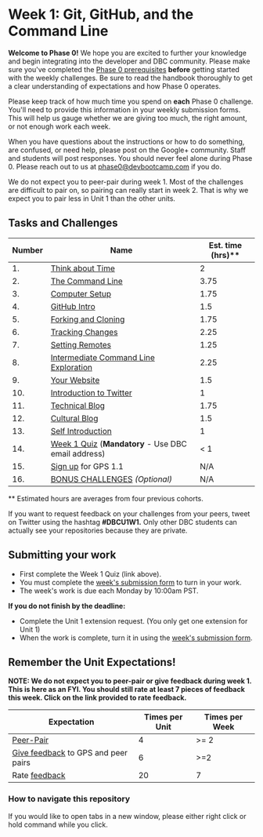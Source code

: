 # Week 1: Git, GitHub, and the Command Line

**Welcome to Phase 0!** We hope you are excited to further your knowledge and begin integrating into the developer and DBC community. Please make sure you've completed the [Phase 0 prerequisites](https://github.com/Devbootcamp/phase-0-handbook/blob/master/phase-0-prerequisites.md) **before** getting started with the weekly challenges. Be sure to read the handbook thoroughly to get a clear understanding of expectations and how Phase 0 operates.

Please keep track of how much time you spend on **each** Phase 0 challenge. You'll need to provide this information in your weekly submission forms. This will help us gauge whether we are giving too much, the right amount, or not enough work each week.

When you have questions about the instructions or how to do something, are confused, or need help, please post on the Google+ community. Staff and students will post responses. You should never feel alone during Phase 0. Please reach out to us at <phase0@devbootcamp.com> if you do.

We do not expect you to peer-pair during week 1. Most of the challenges are difficult to pair on, so pairing can really start in week 2. That is why we expect you to pair less in Unit 1 than the other units.

## Tasks and Challenges

Number | Name | Est. time (hrs)**
-------|-------------------|----------
1. | [Think about Time](think-about-time) | 2
2. | [The Command Line](command-line) | 3.75
3. | [Computer Setup](computer-setup) | 1.75
4. | [GitHub Intro](github-intro) | 1.5
5. | [Forking and Cloning](fork-clone) | 1.75
6. | [Tracking Changes](tracking-changes) | 2.25
7. | [Setting Remotes](set-remotes) | 1.25
8. | [Intermediate Command Line Exploration](cli-exploration) | 2.25
9. | [Your Website](new-repo) | 1.5
10. | [Introduction to Twitter](twitter-intro.md) | 1
11. | [Technical Blog](technical-blog.md) | 1.75
12. | [Cultural Blog](cultural-blog.md) | 1.5
13. | [Self Introduction](self-introduction.md) | 1
14. | [Week 1 Quiz](https://www.classmarker.com/online-test/start/?quiz=3jj555674aa62014) (**Mandatory** - Use DBC email address) | < 1
15. | [Sign up](https://phase0.devbootcamp.com/) for GPS 1.1 | N/A
16. | [BONUS CHALLENGES](BONUS-Challenges) *(Optional)* | N/A

** Estimated hours are averages from four previous cohorts.

If you want to request feedback on your challenges from your peers, tweet on Twitter using the hashtag **#DBCU1W1.** Only other DBC students can actually see your repositories because they are private.

## Submitting your work
- First complete the Week 1 Quiz (link above).
- You must complete the [week's submission form](http://apply.devbootcamp.com) to turn in your work.
- The week's work is due each Monday by 10:00am PST.

**If you do not finish by the deadline:**
- Complete the Unit 1 extension request. (You only get one extension for Unit 1)
- When the work is complete, turn it in using the [week's submission form](http://apply.devbootcamp.com).

## Remember the Unit Expectations!

**NOTE: We do not expect you to peer-pair or give feedback during week 1. This is here as an FYI. You should still rate at least 7 pieces of feedback this week. Click on the link provided to rate feedback.**

Expectation | Times per Unit | Times per Week
------------|----------|---------
[Peer-Pair](https://github.com/Devbootcamp/phase-0-handbook/blob/master/peer-pairing-sessions.md) | 4 | >= 2
[Give feedback](https://socrates.devbootcamp.com/feedback/new) to GPS and peer pairs | 6 | >=2
Rate [feedback](https://socrates.devbootcamp.com/feedback) | 20 | 7


### How to navigate this repository
If you would like to open tabs in a new window, please either right click or hold command while you click.

